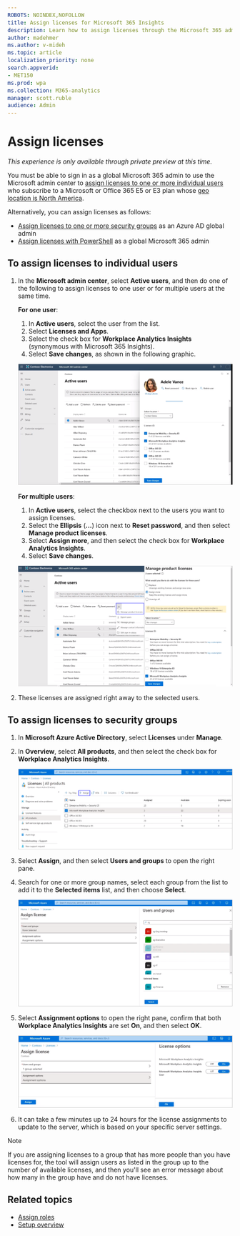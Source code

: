 ```yaml
---
ROBOTS: NOINDEX,NOFOLLOW
title: Assign licenses for Microsoft 365 Insights
description: Learn how to assign licenses through the Microsoft 365 admin center or Azure AD to people who want to use Microsoft 365 Insights (Workplace Analytics Insights in Azure AD)
author: madehmer
ms.author: v-mideh
ms.topic: article
localization_priority: none 
search.appverid:
- MET150
ms.prod: wpa
ms.collection: M365-analytics
manager: scott.ruble
audience: Admin
---
```


# Assign licenses

*This experience is only available through private preview at this time.*

You must be able to sign in as a global Microsoft 365 admin to use the Microsoft admin center to [assign licenses to one or more individual users](#to-assign-licenses-to-individual-users) who subscribe to a Microsoft or Office 365 E5 or E3 plan whose [geo location is North America](https://docs.microsoft.com/microsoft-365/enterprise/microsoft-365-multi-geo#microsoft-365-multi-geo-availability).

Alternatively, you can assign licenses as follows:

* [Assign licenses to one or more security groups](#to-assign-licenses-to-security-groups) as an Azure AD global admin
* [Assign licenses with PowerShell](assign-licenses-pshell.md) as a global Microsoft 365 admin

## To assign licenses to individual users

1. In the **Microsoft admin center**, select **Active users**, and then do one of the following to assign licenses to one user or for multiple users at the same time.

   **For one user**:
   1. In **Active users**, select the user from the list.
   2. Select **Licenses and Apps**.
   3. Select the check box for **Workplace Analytics Insights** (synonymous with Microsoft 365 Insights).
   4. Select **Save changes**, as shown in the following graphic.

   ![Assign one user a license](./images/assign-one-license.png)

   **For multiple users**:
   1. In **Active users**, select the checkbox next to the users you want to assign licenses.
   2. Select the **Ellipsis** (**...**) icon next to **Reset password**, and then select **Manage product licenses**.
   3. Select **Assign more**, and then select the check box for **Workplace Analytics Insights**.
   4. Select **Save changes**.

   ![Assign multiple users licenses](./images/assign-multiple-licenses.png)

2. These licenses are assigned right away to the selected users.

## To assign licenses to security groups

1. In **Microsoft Azure Active Directory**, select **Licenses** under **Manage**.
2. In **Overview**, select **All products**, and then select the check box for **Workplace Analytics Insights**.

   ![Assign licenses in Azure Active Directory](./images/assign-licenses-add.png)

3. Select **Assign**, and then select **Users and groups** to open the right pane.
4. Search for one or more group names, select each group from the list to add it to the **Selected items** list, and then choose **Select**.

   ![Add one or more groups for licensing](./images/add-group-license.png)

5. Select **Assignment options** to open the right pane, confirm that both **Workplace Analytics Insights** are set **On**, and then select **OK**.

   ![Keep both options set to On](./images/keep-options-on.png)

6. It can take a few minutes up to 24 hours for the license assignments to update to the server, which is based on your specific server settings.

> [!Note]
> If you are assigning licenses to a group that has more people than you have licenses for, the tool will assign users as listed in the group up to the number of available licenses, and then you'll see an error message about how many in the group have and do not have licenses.

## Related topics

* [Assign roles](assign-roles.md)
* [Setup overview](./setup.md)
